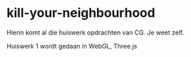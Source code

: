 # kill-your-neighbourhood
Hierin komt al die huiswerk opdrachten van CG. Je weet zelf.

Huiswerk 1 wordt gedaan in WebGL, Three.js

